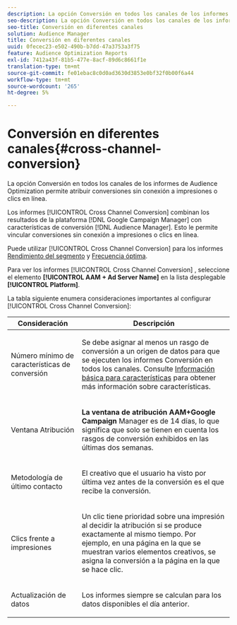 ```yaml
---
description: La opción Conversión en todos los canales de los informes de Audience Optimization permite atribuir conversiones sin conexión a impresiones o clics en línea.
seo-description: La opción Conversión en todos los canales de los informes de Audience Optimization permite atribuir conversiones sin conexión a impresiones o clics en línea.
seo-title: Conversión en diferentes canales
solution: Audience Manager
title: Conversión en diferentes canales
uuid: 0fecec23-e502-490b-b7dd-47a3753a3f75
feature: Audience Optimization Reports
exl-id: 7412a43f-81b5-477e-8acf-89d6c8661f1e
translation-type: tm+mt
source-git-commit: fe01ebac8c0d0ad3630d3853e0bf32f0b00f6a44
workflow-type: tm+mt
source-wordcount: '265'
ht-degree: 5%

---
```


# Conversión en diferentes canales{#cross-channel-conversion}

La opción Conversión en todos los canales de los informes de Audience Optimization permite atribuir conversiones sin conexión a impresiones o clics en línea.

Los informes [!UICONTROL Cross Channel Conversion] combinan los resultados de la plataforma [!DNL Google Campaign Manager] con características de conversión [!DNL Audience Manager]. Esto le permite vincular conversiones sin conexión a impresiones o clics en línea.

Puede utilizar [!UICONTROL Cross Channel Conversion] para los informes [Rendimiento del segmento](../../../reporting/audience-optimization-reports/aor-advertisers/segment-performance.md) y [Frecuencia óptima](../../../reporting/audience-optimization-reports/aor-advertisers/optimal-frequency.md).

Para ver los informes [!UICONTROL Cross Channel Conversion] , seleccione el elemento **[!UICONTROL AAM + Ad Server Name]** en la lista desplegable **[!UICONTROL Platform]**.

La tabla siguiente enumera consideraciones importantes al configurar [!UICONTROL Cross Channel Conversion]:

<table id="table_62590B4AB7624B619EC9AA8FF89722C9"> 
 <thead> 
  <tr> 
   <th class="entry"> Consideración </th> 
   <th class="entry"> Descripción </th> 
  </tr> 
 </thead>
 <tbody> 
  <tr> 
   <td colname="col01"> <p>Número mínimo de características de conversión </p> </td> 
   <td colname="col1"> <p>Se debe asignar al menos un rasgo de conversión a un origen de datos para que se ejecuten los informes <span class="wintitle"> Conversión en todos los canales</span>. Consulte <a href="../../../features/traits/create-onboarded-rule-based-traits.md"> Información básica para características</a> para obtener más información sobre características. </p> </td> 
  </tr>
  <tr> 
   <td> <p>Ventana Atribución </p> </td> 
   <td> <p> <b><span class="uicontrol"> La ventana de atribución AAM+Google Campaign </span></b> Manager es de 14 días, lo que significa que solo se tienen en cuenta los rasgos de conversión exhibidos en las últimas dos semanas. </p> </td> 
  </tr> 
  <tr> 
   <td> <p>Metodología de último contacto </p> </td> 
   <td> <p>El creativo que el usuario ha visto por última vez antes de la conversión es el que recibe la conversión. </p> </td> 
  </tr> 
  <tr> 
   <td> <p>Clics frente a impresiones </p> </td> 
   <td> <p>Un clic tiene prioridad sobre una impresión al decidir la atribución si se produce exactamente al mismo tiempo. Por ejemplo, en una página en la que se muestran varios elementos creativos, se asigna la conversión a la página en la que se hace clic. </p> </td> 
  </tr> 
  <tr> 
   <td> <p>Actualización de datos </p> </td> 
   <td> <p>Los informes siempre se calculan para los datos disponibles el día anterior. </p> </td> 
  </tr> 
 </tbody> 
</table>
